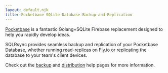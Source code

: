 ```yaml
---
layout: default.njk
title: Pocketbase SQLite Database Backup and Replication
---
```

[Pocketbase](https://pocketbase.io) is a fantastic Golang+SQLite Firebase replacement designed to help you rapidly develop ideas.

SQLRsync provides seamless backup and replication of your Pocketbase Database, whether running read-replicas on Fly.io or replicating the database to your team's client devices.

Check out the [backup](/help/use-cases/backup.md) and [distribution](/help/use-cases/distribute.md) help pages for more information.